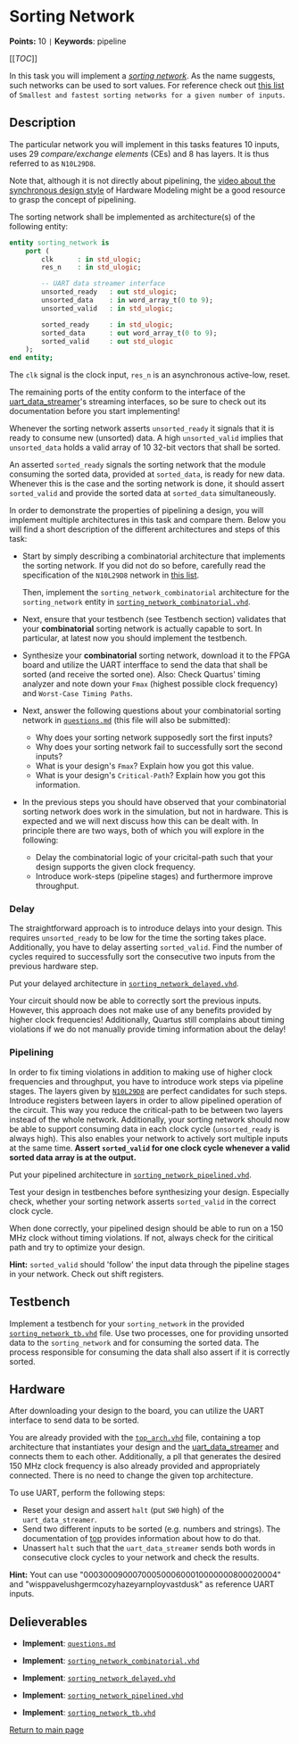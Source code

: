 
# Sorting Network

**Points:** 10 `|` **Keywords**: pipeline

[[_TOC_]]

In this task you will implement a [*sorting network*](https://en.wikipedia.org/wiki/Sorting_network).
As the name suggests, such networks can be used to sort values.
For reference check out [this list](https://bertdobbelaere.github.io/sorting_networks.html) of `Smallest and fastest sorting networks for a given number of inputs`.



## Description

The particular network you will implement in this tasks features 10 inputs, uses 29 *compare/exchange elements* (CEs) and 8 has layers.
It is thus referred to as `N10L29D8`.

Note that, although it is not directly about pipelining, the [video about the synchronous design style](https://hwmod.lva.tuwien.ac.at/sync.html) of Hardware Modeling might be a good resource to grasp the concept of pipelining.

The sorting network shall be implemented as architecture(s) of the following entity:


```vhdl
entity sorting_network is
	port (
		clk      : in std_ulogic;
		res_n    : in std_ulogic;

		-- UART data streamer interface
		unsorted_ready   : out std_ulogic;
		unsorted_data    : in word_array_t(0 to 9);
		unsorted_valid   : in std_ulogic;

		sorted_ready     : in std_ulogic;
		sorted_data      : out word_array_t(0 to 9);
		sorted_valid     : out std_ulogic
	);
end entity;
```


The `clk` signal is the clock input, `res_n` is an asynchronous active-low, reset.

The remaining ports of the entity conform to the interface of the [uart_data_streamer](../../../lib/uart_data_streamer/doc.md)'s streaming interfaces, so be sure to check out its documentation before you start implementing!

Whenever the sorting network asserts `unsorted_ready` it signals that it is ready to consume new (unsorted) data.
A high `unsorted_valid` implies that `unsorted_data` holds a valid array of 10 32-bit vectors that shall be sorted.

An asserted `sorted_ready` signals the sorting network that the module consuming the sorted data, provided at `sorted_data`, is ready for new data.
Whenever this is the case and the sorting network is done, it should assert `sorted_valid` and provide the sorted data at `sorted_data` simultaneously.


In order to demonstrate the properties of pipelining a design, you will implement multiple architectures in this task and compare them.
Below you will find a short description of the different architectures and steps of this task:

- Start by simply describing a combinatorial architecture that implements the sorting network.
  If you did not do so before, carefully read the specification of the `N10L29D8` network in [this list](https://bertdobbelaere.github.io/sorting_networks.html#N10L29D8).

  Then, implement the `sorting_network_combinatorial` architecture for the `sorting_network` entity in [`sorting_network_combinatorial.vhd`](src/sorting_network_combinatorial.vhd).

- Next, ensure that your testbench (see Testbench section) validates that your **combinatorial** sorting network is actually capable to sort.
  In particular, at latest now you should implement the testbench.

- Synthesize your **combinatorial** sorting network, download it to the FPGA board and utilize the UART interfface to send the data that shall be sorted (and receive the sorted one).
  Also: Check Quartus' timing analyzer and note down your `Fmax` (highest possible clock frequency) and `Worst-Case Timing Paths`.


- Next, answer the following questions about your combinatorial sorting network in [`questions.md`](questions.md) (this file will also be submitted):

  - Why does your sorting network supposedly sort the first inputs?
  - Why does your sorting network fail to successfully sort the second inputs?
  - What is your design's `Fmax`? Explain how you got this value.
  - What is your design's `Critical-Path`? Explain how you got this information.

- In the previous steps you should have observed that your combinatorial sorting network does work in the simulation, but not in hardware.
  This is expected and we will next discuss how this can be dealt with.
  In principle there are two ways, both of which you will explore in the following:

  - Delay the combinatorial logic of your cricital-path such that your design supports the given clock frequency.
  - Introduce work-steps (pipeline stages) and furthermore improve throughput.




### Delay

The straightforward approach is to introduce delays into your design.
This requires `unsorted_ready` to be low for the time the sorting takes place.
Additionally, you have to delay asserting `sorted_valid`.
Find the number of cycles required to successfully sort the consecutive two inputs from the previous hardware step.

Put your delayed architecture in [`sorting_network_delayed.vhd`](src/sorting_network_delayed.vhd).

Your circuit should now be able to correctly sort the previous inputs.
However, this approach does not make use of any benefits provided by higher clock frequencies!
Additionally, Quartus still complains about timing violations if we do not manually provide timing information about the delay!




### Pipelining


In order to fix timing violations in addition to making use of higher clock frequencies and throughput, you have to introduce work steps via pipeline stages.
The layers given by [`N10L29D8`](https://bertdobbelaere.github.io/sorting_networks.html#N10L29D8) are perfect candidates for such steps.
Introduce registers between layers in order to allow pipelined operation of the circuit.
This way you reduce the critical-path to be between two layers instead of the whole network.
Additionally, your sorting network should now be able to support consuming data in each clock cycle (`unsorted_ready` is always high).
This also enables your network to actively sort multiple inputs at the same time.
**Assert `sorted_valid` for one clock cycle whenever a valid sorted data array is at the output.**

Put your pipelined architecture in [`sorting_network_pipelined.vhd`](src/sorting_network_pipelined.vhd).

Test your design in testbenches before synthesizing your design.
Especially check, whether your sorting network asserts `sorted_valid` in the correct clock cycle.

When done correctly, your pipelined design should be able to run on a 150 MHz clock without timing violations.
If not, always check for the ciritical path and try to optimize your design.

**Hint:** `sorted_valid` should 'follow' the input data through the pipeline stages in your network. Check out shift registers.




## Testbench

Implement a testbench for your `sorting_network` in the provided [`sorting_network_tb.vhd`](tb/sorting_network_tb.vhd) file.
Use two processes, one for providing unsorted data to the `sorting_network` and for consuming the sorted data.
The process responsible for consuming the data shall also assert if it is correctly sorted.




## Hardware

After downloading your design to the board, you can utilize the UART interface to send data to be sorted.

You are already provided with the [`top_arch.vhd`](top_arch.vhd) file, containing a top architecture that instantiates your design and the [uart_data_streamer](../../../lib/uart_data_streamer/doc.md) and connects them to each other.
Additionally, a pll that generates the desired 150 MHz clock frequency is also already provided and appropriately connected.
There is no need to change the given top architecture.

To use UART, perform the following steps:

- Reset your design and assert `halt` (put `SW0` high) of the `uart_data_streamer`.
- Send two different inputs to be sorted (e.g. numbers and strings). The documentation of [top](../../../lib/top/doc.md) provides information about how to do that.
- Unassert `halt` such that the `uart_data_streamer` sends both words in consecutive clock cycles to your network and check the results.

**Hint:** Yout can use "0003000900070005000600010000000800020004" and "wisppavelushgermcozyhazeyarnployvastdusk" as reference UART inputs.



## Delieverables

- **Implement**: [`questions.md`](questions.md)

- **Implement**: [`sorting_network_combinatorial.vhd`](src/sorting_network_combinatorial.vhd)

- **Implement**: [`sorting_network_delayed.vhd`](src/sorting_network_delayed.vhd)

- **Implement**: [`sorting_network_pipelined.vhd`](src/sorting_network_pipelined.vhd)

- **Implement**: [`sorting_network_tb.vhd`](tb/sorting_network_tb.vhd)


[Return to main page](../../../README.md)
